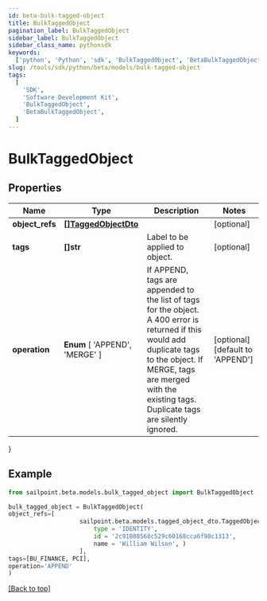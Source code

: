```yaml
---
id: beta-bulk-tagged-object
title: BulkTaggedObject
pagination_label: BulkTaggedObject
sidebar_label: BulkTaggedObject
sidebar_class_name: pythonsdk
keywords:
  ['python', 'Python', 'sdk', 'BulkTaggedObject', 'BetaBulkTaggedObject']
slug: /tools/sdk/python/beta/models/bulk-tagged-object
tags:
  [
    'SDK',
    'Software Development Kit',
    'BulkTaggedObject',
    'BetaBulkTaggedObject',
  ]
---
```


# BulkTaggedObject

## Properties

| Name | Type | Description | Notes |
| --- | --- | --- | --- |
| **object_refs** | [**[]TaggedObjectDto**](tagged-object-dto) |  | [optional] |
| **tags** | **[]str** | Label to be applied to object. | [optional] |
| **operation** | **Enum** [ 'APPEND', 'MERGE' ] | If APPEND, tags are appended to the list of tags for the object. A 400 error is returned if this would add duplicate tags to the object. If MERGE, tags are merged with the existing tags. Duplicate tags are silently ignored. | [optional] [default to 'APPEND'] |

}

## Example

```python
from sailpoint.beta.models.bulk_tagged_object import BulkTaggedObject

bulk_tagged_object = BulkTaggedObject(
object_refs=[
                    sailpoint.beta.models.tagged_object_dto.TaggedObjectDto(
                        type = 'IDENTITY',
                        id = '2c91808568c529c60168cca6f90c1313',
                        name = 'William Wilson', )
                    ],
tags=[BU_FINANCE, PCI],
operation='APPEND'
)

```

[[Back to top]](#)
